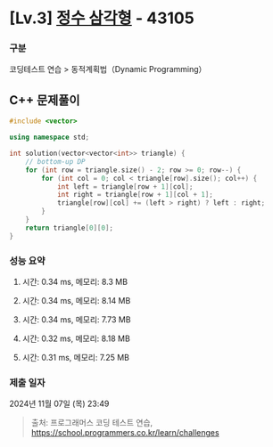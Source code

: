 # [Lv.3] [정수 삼각형](https://school.programmers.co.kr/learn/courses/30/lessons/43105?language=cpp) - 43105 

### 구분

코딩테스트 연습 > 동적계획법（Dynamic Programming）

## C++ 문제풀이

```cpp
#include <vector>

using namespace std;

int solution(vector<vector<int>> triangle) {
    // bottom-up DP
    for (int row = triangle.size() - 2; row >= 0; row--) {
        for (int col = 0; col < triangle[row].size(); col++) {
            int left = triangle[row + 1][col];
            int right = triangle[row + 1][col + 1];
            triangle[row][col] += (left > right) ? left : right;
        }
    }
    return triangle[0][0];
}
```

### 성능 요약

1. 시간: 0.34 ms, 메모리: 8.3 MB

2. 시간: 0.34 ms, 메모리: 8.14 MB
3. 시간: 0.34 ms, 메모리: 7.73 MB
4. 시간: 0.32 ms, 메모리: 8.18 MB
5. 시간: 0.31 ms, 메모리: 7.25 MB

### 제출 일자

2024년 11월 07일 (목) 23:49

> 출처: 프로그래머스 코딩 테스트 연습, https://school.programmers.co.kr/learn/challenges